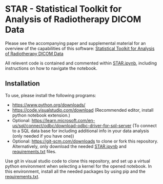 # STAR - Statistical Toolkit for Analysis of Radiotherapy DICOM Data

Please see the accompanying paper and supplemental material for an overview of the capabilities of this software: [Statistical Toolkit for Analysis of Radiotherapy DICOM Data](https://doi.org/10.1088/2057-1976/ade9cb)

All relevent code is contained and commented within [STAR.ipynb](https://github.com/m-kinz/STAR/blob/main/STAR.ipynb), including instructions on how to navigate the notebook.

## Installation
To use, please install the following programs: 

- https://www.python.org/downloads/
- https://code.visualstudio.com/download (Recommended editor, install python notebook extension.)
- Optional: https://learn.microsoft.com/en-us/sql/connect/odbc/download-odbc-driver-for-sql-server (To connect to a SQL data base for including additional info in your data analysis (only needed if you have one))
- Optional: https://git-scm.com/downloads to clone or fork this repository. Alternatively, only download the needed [STAR.ipynb](https://github.com/m-kinz/STAR/blob/main/STAR.ipynb) and [requirements.txt](https://github.com/m-kinz/STAR/blob/main/requirements.txt) files.

Use git in visual studio code to clone this repository, and set up a virtual python environment when selecting a kernel for the opened notebook. In this environment, install all the needed packages by using pip and the [requirements.txt](https://github.com/m-kinz/STAR/blob/main/requirements.txt).
